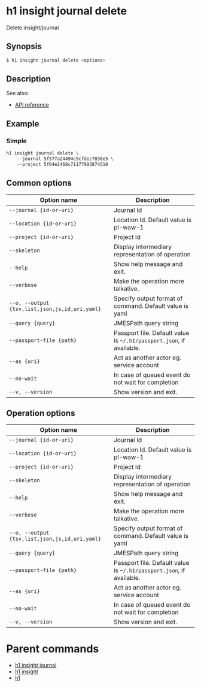 
# h1 insight journal delete

Delete insight/journal

## Synopsis

```bash
$ h1 insight journal delete <options>
```

## Description

See also:

* [API reference](https://api.hyperone.com/v2/docs#operation/insight_project_journal_delete)

## Example


### Simple

```bash
h1 insight journal delete \ 
	--journal 5f577a24494c5cfdec7830e5 \ 
	--project 5f64e2468c71177993874510
```

## Common options

| Option name                                        | Description                                                              |
| -------------------------------------------------- | ------------------------------------------------------------------------ |
| ```--journal {id-or-uri}```                        | Journal Id                                                               |
| ```--location {id-or-uri}```                       | Location Id. Default value is pl-waw-1                                   |
| ```--project {id-or-uri}```                        | Project Id                                                               |
| ```--skeleton```                                   | Display intermediary representation of operation                         |
| ```--help```                                       | Show help message and exit.                                              |
| ```--verbose```                                    | Make the operation more talkative.                                       |
| ```--o, --output {tsv,list,json,js,id,uri,yaml}``` | Specify output format of command. Default value is yaml                  |
| ```--query {query}```                              | JMESPath query string                                                    |
| ```--passport-file {path}```                       | Passport file. Default value is ```~/.h1/passport.json```, if available. |
| ```--as {uri}```                                   | Act as another actor eg. service account                                 |
| ```--no-wait```                                    | In case of queued event do not wait for completion                       |
| ```--v, --version```                               | Show version and exit.                                                   |

## Operation options

| Option name                                        | Description                                                              |
| -------------------------------------------------- | ------------------------------------------------------------------------ |
| ```--journal {id-or-uri}```                        | Journal Id                                                               |
| ```--location {id-or-uri}```                       | Location Id. Default value is pl-waw-1                                   |
| ```--project {id-or-uri}```                        | Project Id                                                               |
| ```--skeleton```                                   | Display intermediary representation of operation                         |
| ```--help```                                       | Show help message and exit.                                              |
| ```--verbose```                                    | Make the operation more talkative.                                       |
| ```--o, --output {tsv,list,json,js,id,uri,yaml}``` | Specify output format of command. Default value is yaml                  |
| ```--query {query}```                              | JMESPath query string                                                    |
| ```--passport-file {path}```                       | Passport file. Default value is ```~/.h1/passport.json```, if available. |
| ```--as {uri}```                                   | Act as another actor eg. service account                                 |
| ```--no-wait```                                    | In case of queued event do not wait for completion                       |
| ```--v, --version```                               | Show version and exit.                                                   |

# Parent commands

* [h1 insight journal](./../README.md)
* [h1 insight](./../../README.md)
* [h1](./../../../README.md)
